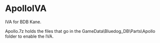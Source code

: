 # ApolloIVA
IVA for BDB Kane.

Apollo.7z holds the files that go in the GameData\Bluedog_DB\Parts\Apollo folder to enable the IVA.
